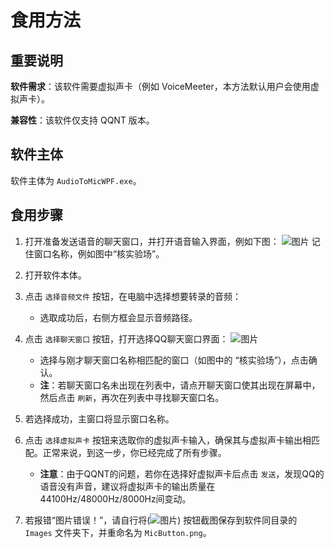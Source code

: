 # 食用方法

## 重要说明
**软件需求**：该软件需要虚拟声卡（例如 VoiceMeeter，本方法默认用户会使用虚拟声卡）。

**兼容性**：该软件仅支持 QQNT 版本。

## 软件主体
软件主体为 `AudioToMicWPF.exe`。

## 食用步骤
1. 打开准备发送语音的聊天窗口，并打开语音输入界面，例如下图：
   ![图片](https://github.com/user-attachments/assets/8eb3cce2-d07d-4066-b15e-4db51c31ce26)
   记住窗口名称，例如图中“核实验场”。

2. 打开软件本体。

3. 点击 `选择音频文件` 按钮，在电脑中选择想要转录的音频：
   - 选取成功后，右侧方框会显示音频路径。

4. 点击 `选择聊天窗口` 按钮，打开选择QQ聊天窗口界面：
   ![图片](https://github.com/user-attachments/assets/e267da25-4289-4c41-9f5c-8299d45f34cc)
   - 选择与刚才聊天窗口名称相匹配的窗口（如图中的 “核实验场”），点击确认。
   - **注**：若聊天窗口名未出现在列表中，请点开聊天窗口使其出现在屏幕中，然后点击 `刷新`，再次在列表中寻找聊天窗口名。

5. 若选择成功，主窗口将显示窗口名称。

6. 点击 `选择虚拟声卡` 按钮来选取你的虚拟声卡输入，确保其与虚拟声卡输出相匹配。正常来说，到这一步，你已经完成了所有步骤。
   - **注意**：由于QQNT的问题，若你在选择好虚拟声卡后点击 `发送`，发现QQ的语音没有声音，建议将虚拟声卡的输出质量在44100Hz/48000Hz/8000Hz间变动。

7. 若报错“图片错误！”，请自行将(![图片](https://github.com/user-attachments/assets/5636f2c0-bcb4-428c-b742-2f7db15a0e04)) 按钮截图保存到软件同目录的 `Images` 文件夹下，并重命名为 `MicButton.png`。
